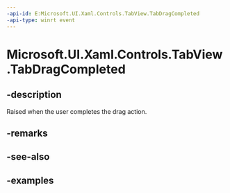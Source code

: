 ```yaml
---
-api-id: E:Microsoft.UI.Xaml.Controls.TabView.TabDragCompleted
-api-type: winrt event
---
```


# Microsoft.UI.Xaml.Controls.TabView.TabDragCompleted

<!--
public event Windows.Foundation.TypedEventHandler<Microsoft.UI.Xaml.Controls.TabView,Microsoft.UI.Xaml.Controls.TabViewTabDragCompletedEventArgs> TabDragCompleted;
-->

## -description

Raised when the user completes the drag action.

## -remarks

## -see-also

## -examples

